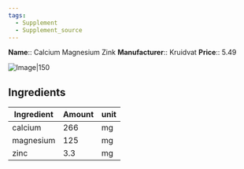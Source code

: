 ```yaml
---
tags:
  - Supplement
  - Supplement_source
---
```



**Name**:: Calcium Magnesium Zink
**Manufacturer**:: Kruidvat
**Price**:: 5.49

![Image|150](https://www.kruidvat.nl/medias/sys_master/prd-images/h99/h90/27500398673950/prd-front-105832-1_600x600/prd-front-105832-1-600x600.jpg)

## Ingredients

| Ingredient | Amount | unit |
| ---------- | ------ | ---- |
| calcium    | 266    | mg   |
| magnesium  | 125    | mg   |
| zinc       | 3.3    | mg   |
